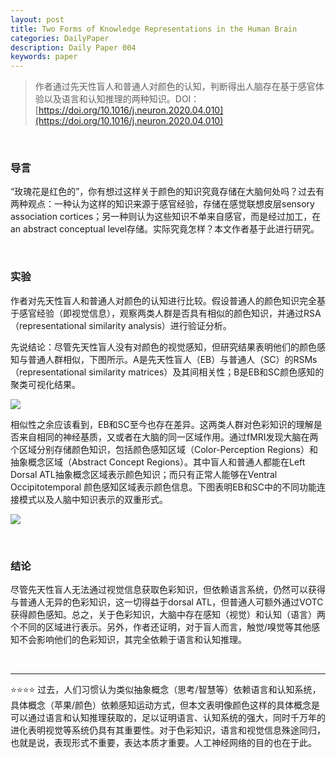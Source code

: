 ```yaml
---
layout: post
title: Two Forms of Knowledge Representations in the Human Brain
categories: DailyPaper
description: Daily Paper 004
keywords: paper
---
```




> 作者通过先天性盲人和普通人对颜色的认知，判断得出人脑存在基于感官体验以及语言和认知推理的两种知识。DOI：[https://doi.org/10.1016/j.neuron.2020.04.010](https://doi.org/10.1016/j.neuron.2020.04.010)

​	

### 导言

“玫瑰花是红色的”，你有想过这样关于颜色的知识究竟存储在大脑何处吗？过去有两种观点：一种认为这样的知识来源于感官经验，存储在感觉联想皮层sensory association cortices；另一种则认为这些知识不单来自感官，而是经过加工，在an abstract conceptual level存储。实际究竟怎样？本文作者基于此进行研究。

​	

### 实验

作者对先天性盲人和普通人对颜色的认知进行比较。假设普通人的颜色知识完全基于感官经验（即视觉信息），观察两类人群是否具有相似的颜色知识，并通过RSA（representational similarity analysis）进行验证分析。

先说结论：尽管先天性盲人没有对颜色的视觉感知，但研究结果表明他们的颜色感知与普通人群相似，下图所示。A是先天性盲人（EB）与普通人（SC）的RSMs（representational similarity matrices）及其间相关性；B是EB和SC颜色感知的聚类可视化结果。

![](https://gitee.com/misite_J/blog-img/raw/master/img/EBvsSC.png)

相似性之余应该看到，EB和SC至今也存在差异。这两类人群对色彩知识的理解是否来自相同的神经基质，又或者在大脑的同一区域作用。通过fMRI发现大脑在两个区域分别存储颜色知识，包括颜色感知区域（Color-Perception Regions）和抽象概念区域（Abstract Concept Regions）。其中盲人和普通人都能在Left Dorsal ATL抽象概念区域表示颜色知识；而只有正常人能够在Ventral Occipitotemporal 颜色感知区域表示颜色信息。下图表明EB和SC中的不同功能连接模式以及人脑中知识表示的双重形式。

![](https://gitee.com/misite_J/blog-img/raw/master/img/ATLvsFG.png)

​	

### 结论

尽管先天性盲人无法通过视觉信息获取色彩知识，但依赖语言系统，仍然可以获得与普通人无异的色彩知识，这一切得益于dorsal ATL，但普通人可额外通过VOTC获得颜色感知。总之，关于色彩知识，大脑中存在感知（视觉）和认知（语言）两个不同的区域进行表示。另外，作者还证明，对于盲人而言，触觉/嗅觉等其他感知不会影响他们的色彩知识，其完全依赖于语言和认知推理。

​	

----

⭐⭐⭐⭐	过去，人们习惯认为类似抽象概念（思考/智慧等）依赖语言和认知系统，具体概念（苹果/颜色）依赖感知运动方式，但本文表明像颜色这样的具体概念是可以通过语言和认知推理获取的，足以证明语言、认知系统的强大，同时千万年的进化表明视觉等系统仍具有其重要性。对于色彩知识，语言和视觉信息殊途同归，也就是说，表现形式不重要，表达本质才重要。人工神经网络的目的也在于此。



